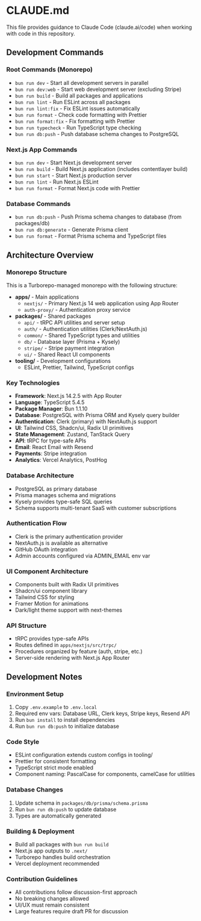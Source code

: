 # CLAUDE.md

This file provides guidance to Claude Code (claude.ai/code) when working with code in this repository.

## Development Commands

### Root Commands (Monorepo)
- `bun run dev` - Start all development servers in parallel
- `bun run dev:web` - Start web development server (excluding Stripe)
- `bun run build` - Build all packages and applications
- `bun run lint` - Run ESLint across all packages
- `bun run lint:fix` - Fix ESLint issues automatically
- `bun run format` - Check code formatting with Prettier
- `bun run format:fix` - Fix formatting with Prettier
- `bun run typecheck` - Run TypeScript type checking
- `bun run db:push` - Push database schema changes to PostgreSQL

### Next.js App Commands
- `bun run dev` - Start Next.js development server
- `bun run build` - Build Next.js application (includes contentlayer build)
- `bun run start` - Start Next.js production server
- `bun run lint` - Run Next.js ESLint
- `bun run format` - Format Next.js code with Prettier

### Database Commands
- `bun run db:push` - Push Prisma schema changes to database (from packages/db)
- `bun run db:generate` - Generate Prisma client
- `bun run format` - Format Prisma schema and TypeScript files

## Architecture Overview

### Monorepo Structure
This is a Turborepo-managed monorepo with the following structure:

- **apps/** - Main applications
  - `nextjs/` - Primary Next.js 14 web application using App Router
  - `auth-proxy/` - Authentication proxy service
- **packages/** - Shared packages
  - `api/` - tRPC API utilities and server setup
  - `auth/` - Authentication utilities (Clerk/NextAuth.js)
  - `common/` - Shared TypeScript types and utilities
  - `db/` - Database layer (Prisma + Kysely)
  - `stripe/` - Stripe payment integration
  - `ui/` - Shared React UI components
- **tooling/** - Development configurations
  - ESLint, Prettier, Tailwind, TypeScript configs

### Key Technologies
- **Framework**: Next.js 14.2.5 with App Router
- **Language**: TypeScript 5.4.5
- **Package Manager**: Bun 1.1.10
- **Database**: PostgreSQL with Prisma ORM and Kysely query builder
- **Authentication**: Clerk (primary) with NextAuth.js support
- **UI**: Tailwind CSS, Shadcn/ui, Radix UI primitives
- **State Management**: Zustand, TanStack Query
- **API**: tRPC for type-safe APIs
- **Email**: React Email with Resend
- **Payments**: Stripe integration
- **Analytics**: Vercel Analytics, PostHog

### Database Architecture
- PostgreSQL as primary database
- Prisma manages schema and migrations
- Kysely provides type-safe SQL queries
- Schema supports multi-tenant SaaS with customer subscriptions

### Authentication Flow
- Clerk is the primary authentication provider
- NextAuth.js is available as alternative
- GitHub OAuth integration
- Admin accounts configured via ADMIN_EMAIL env var

### UI Component Architecture
- Components built with Radix UI primitives
- Shadcn/ui component library
- Tailwind CSS for styling
- Framer Motion for animations
- Dark/light theme support with next-themes

### API Structure
- tRPC provides type-safe APIs
- Routes defined in `apps/nextjs/src/trpc/`
- Procedures organized by feature (auth, stripe, etc.)
- Server-side rendering with Next.js App Router

## Development Notes

### Environment Setup
1. Copy `.env.example` to `.env.local`
2. Required env vars: Database URL, Clerk keys, Stripe keys, Resend API
3. Run `bun install` to install dependencies
4. Run `bun run db:push` to initialize database

### Code Style
- ESLint configuration extends custom configs in tooling/
- Prettier for consistent formatting
- TypeScript strict mode enabled
- Component naming: PascalCase for components, camelCase for utilities

### Database Changes
1. Update schema in `packages/db/prisma/schema.prisma`
2. Run `bun run db:push` to update database
3. Types are automatically generated

### Building & Deployment
- Build all packages with `bun run build`
- Next.js app outputs to `.next/`
- Turborepo handles build orchestration
- Vercel deployment recommended

### Contribution Guidelines
- All contributions follow discussion-first approach
- No breaking changes allowed
- UI/UX must remain consistent
- Large features require draft PR for discussion